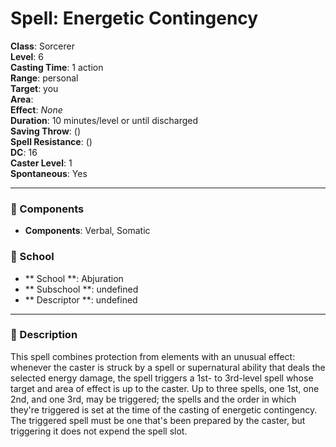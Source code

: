
# Spell: Energetic Contingency
**Class**: Sorcerer  
**Level**: 6  
**Casting Time**: 1 action  
**Range**: personal  
**Target**: you  
**Area**:   
**Effect**: _None_  
**Duration**: 10 minutes/level or until discharged  
**Saving Throw**:  ()  
**Spell Resistance**:  ()  
**DC**: 16  
**Caster Level**: 1  
**Spontaneous**: Yes

---

### 🔮 Components
- **Components**: Verbal, Somatic

### 🏫 School
- ** School **: Abjuration
- ** Subschool **: undefined
- ** Descriptor **: undefined
---

### 📜 Description
This spell combines protection from elements with an unusual effect: whenever the caster is struck by a spell or supernatural ability that deals the selected energy damage, the spell triggers a 1st- to 3rd-level spell whose target and area of effect is up to the caster. Up to three spells, one 1st, one 2nd, and one 3rd, may be triggered; the spells and the order in which they're triggered is set at the time of the casting of energetic contingency. The triggered spell must be one that's been prepared by the caster, but triggering it does not expend the spell slot.
